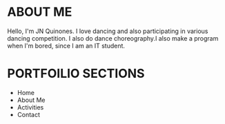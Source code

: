 # ABOUT ME
Hello, I'm JN Quinones. I love dancing and also participating in various dancing competition. I also do dance choreography.I also make a program when I'm bored, since I am an IT student.

# PORTFOILIO SECTIONS
* Home
* About Me
* Activities
* Contact

#
